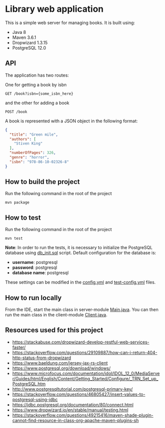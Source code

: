 # Library web application

This is a simple web server for managing books. It is built using:
- Java 8
- Maven 3.6.1
- Dropwizard 1.3.15
- PostgreSQL 12.0

## API
The application has two routes:

One for getting a book by isbn

```GET /book?isbn={some_isbn_here}```

and the other for adding a book

```POST /book```

A book is represented with a JSON object in the following format:
```json
{
  "title": "Green mile",
  "authors": [
    "Stiven King"
  ],
  "numberOfPages": 326,
  "genre": "horror",
  "isbn": "978-86-10-02326-8"
}
```

## How to build the project
Run the following command in the root of the project
```
mvn package
```
## How to test
Run the following command in the root of the project
```
mvn test
```
**Note**: In order to run the tests, it is necessary to initialize the
PostgreSQL database using [db_init.sql](db_init.sql) script. Default
configuration for the database is:
- **username**: postgresql
- **password**: postgresql
- **database name**: postgresql

These settings can be modified in the [config.yml](config.yml) and [test-config.yml](server/src/main/java/com/anjastanojevic/server/resources/test-config.yml)
files.

## How to run locally
From the IDE, start the main class in server-module [Main.java](server/src/main/java/com/anjastanojevic/server/Main.java). 
You can then run the main class in the client-module [Client.java](/client/src/main/java/com/anjastanojevic/client/Main.java).

## Resources used for this project

- https://stackabuse.com/dropwizard-develop-restful-web-services-faster/
- https://stackoverflow.com/questions/29109887/how-can-i-return-404-http-status-from-dropwizard
- https://www.baeldung.com/jersey-jax-rs-client
- https://www.postgresql.org/download/windows/
- https://www.microfocus.com/documentation/idol/IDOL_12_0/MediaServer/Guides/html/English/Content/Getting_Started/Configure/_TRN_Set_up_PostgreSQL.htm
- http://www.postgresqltutorial.com/postgresql-primary-key/
- https://stackoverflow.com/questions/46805427/insert-values-to-postgresql-using-jdbc
- https://jdbc.postgresql.org/documentation/80/connect.html
- https://www.dropwizard.io/en/stable/manual/testing.html
- https://stackoverflow.com/questions/49215416/maven-shade-plugin-cannot-find-resource-in-class-org-apache-maven-plugins-sh